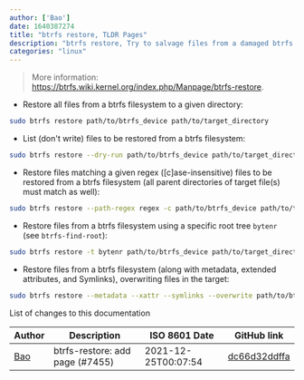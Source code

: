 ```yaml
---
author: ['Bao']
date: 1640387274
title: "btrfs restore, TLDR Pages"
description: "btrfs restore, Try to salvage files from a damaged btrfs filesystem."
categories: "linux"
---
```

> More information: <https://btrfs.wiki.kernel.org/index.php/Manpage/btrfs-restore>.

- Restore all files from a btrfs filesystem to a given directory:

```bash
sudo btrfs restore path/to/btrfs_device path/to/target_directory
```

- List (don't write) files to be restored from a btrfs filesystem:

```bash
sudo btrfs restore --dry-run path/to/btrfs_device path/to/target_directory
```

- Restore files matching a given regex ([c]ase-insensitive) files to be restored from a btrfs filesystem (all parent directories of target file(s) must match as well):

```bash
sudo btrfs restore --path-regex regex -c path/to/btrfs_device path/to/target_directory
```

- Restore files from a btrfs filesystem using a specific root tree `bytenr` (see `btrfs-find-root`):

```bash
sudo btrfs restore -t bytenr path/to/btrfs_device path/to/target_directory
```

- Restore files from a btrfs filesystem (along with metadata, extended attributes, and Symlinks), overwriting files in the target:

```bash
sudo btrfs restore --metadata --xattr --symlinks --overwrite path/to/btrfs_device path/to/target_directory
```
List of changes to this documentation


Author | Description | ISO 8601 Date | GitHub link
------|-----|-----|-----
[Bao](mailto:qubidt@gmail.com) | btrfs-restore: add page (#7455) | 2021-12-25T00:07:54 | [dc66d32ddffa](https://github.com/tldr-pages/tldr/commit/dc66d32ddffa55b22af84ebe5c4918e064214a10)

